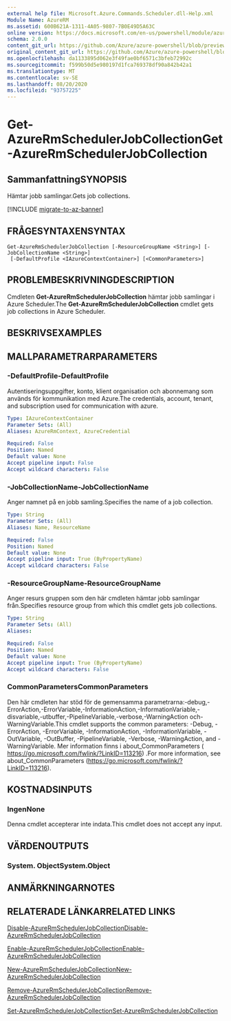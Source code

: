 ```yaml
---
external help file: Microsoft.Azure.Commands.Scheduler.dll-Help.xml
Module Name: AzureRM
ms.assetid: 600B621A-1311-4A05-9807-7B0E49D5A63C
online version: https://docs.microsoft.com/en-us/powershell/module/azurerm.scheduler/get-azurermschedulerjobcollection
schema: 2.0.0
content_git_url: https://github.com/Azure/azure-powershell/blob/preview/src/ResourceManager/Scheduler/Commands.Scheduler/help/Get-AzureRmSchedulerJobCollection.md
original_content_git_url: https://github.com/Azure/azure-powershell/blob/preview/src/ResourceManager/Scheduler/Commands.Scheduler/help/Get-AzureRmSchedulerJobCollection.md
ms.openlocfilehash: da1133895d062e3f49fae0bf6571c3bfeb72992c
ms.sourcegitcommit: f599b50d5e980197d1fca769378df90a842b42a1
ms.translationtype: MT
ms.contentlocale: sv-SE
ms.lasthandoff: 08/20/2020
ms.locfileid: "93757225"
---
```

# <span data-ttu-id="a530c-101">Get-AzureRmSchedulerJobCollection</span><span class="sxs-lookup"><span data-stu-id="a530c-101">Get-AzureRmSchedulerJobCollection</span></span>

## <span data-ttu-id="a530c-102">Sammanfattning</span><span class="sxs-lookup"><span data-stu-id="a530c-102">SYNOPSIS</span></span>
<span data-ttu-id="a530c-103">Hämtar jobb samlingar.</span><span class="sxs-lookup"><span data-stu-id="a530c-103">Gets job collections.</span></span>

[!INCLUDE [migrate-to-az-banner](../../includes/migrate-to-az-banner.md)]

## <span data-ttu-id="a530c-104">FRÅGESYNTAXEN</span><span class="sxs-lookup"><span data-stu-id="a530c-104">SYNTAX</span></span>

```
Get-AzureRmSchedulerJobCollection [-ResourceGroupName <String>] [-JobCollectionName <String>]
 [-DefaultProfile <IAzureContextContainer>] [<CommonParameters>]
```

## <span data-ttu-id="a530c-105">PROBLEMBESKRIVNING</span><span class="sxs-lookup"><span data-stu-id="a530c-105">DESCRIPTION</span></span>
<span data-ttu-id="a530c-106">Cmdleten **Get-AzureRmSchedulerJobCollection** hämtar jobb samlingar i Azure Scheduler.</span><span class="sxs-lookup"><span data-stu-id="a530c-106">The **Get-AzureRmSchedulerJobCollection** cmdlet gets job collections in Azure Scheduler.</span></span>

## <span data-ttu-id="a530c-107">BESKRIVS</span><span class="sxs-lookup"><span data-stu-id="a530c-107">EXAMPLES</span></span>

## <span data-ttu-id="a530c-108">MALLPARAMETRAR</span><span class="sxs-lookup"><span data-stu-id="a530c-108">PARAMETERS</span></span>

### <span data-ttu-id="a530c-109">-DefaultProfile</span><span class="sxs-lookup"><span data-stu-id="a530c-109">-DefaultProfile</span></span>
<span data-ttu-id="a530c-110">Autentiseringsuppgifter, konto, klient organisation och abonnemang som används för kommunikation med Azure.</span><span class="sxs-lookup"><span data-stu-id="a530c-110">The credentials, account, tenant, and subscription used for communication with azure.</span></span>

```yaml
Type: IAzureContextContainer
Parameter Sets: (All)
Aliases: AzureRmContext, AzureCredential

Required: False
Position: Named
Default value: None
Accept pipeline input: False
Accept wildcard characters: False
```

### <span data-ttu-id="a530c-111">-JobCollectionName</span><span class="sxs-lookup"><span data-stu-id="a530c-111">-JobCollectionName</span></span>
<span data-ttu-id="a530c-112">Anger namnet på en jobb samling.</span><span class="sxs-lookup"><span data-stu-id="a530c-112">Specifies the name of a job collection.</span></span>

```yaml
Type: String
Parameter Sets: (All)
Aliases: Name, ResourceName

Required: False
Position: Named
Default value: None
Accept pipeline input: True (ByPropertyName)
Accept wildcard characters: False
```

### <span data-ttu-id="a530c-113">-ResourceGroupName</span><span class="sxs-lookup"><span data-stu-id="a530c-113">-ResourceGroupName</span></span>
<span data-ttu-id="a530c-114">Anger resurs gruppen som den här cmdleten hämtar jobb samlingar från.</span><span class="sxs-lookup"><span data-stu-id="a530c-114">Specifies resource group from which this cmdlet gets job collections.</span></span>

```yaml
Type: String
Parameter Sets: (All)
Aliases: 

Required: False
Position: Named
Default value: None
Accept pipeline input: True (ByPropertyName)
Accept wildcard characters: False
```

### <span data-ttu-id="a530c-115">CommonParameters</span><span class="sxs-lookup"><span data-stu-id="a530c-115">CommonParameters</span></span>
<span data-ttu-id="a530c-116">Den här cmdleten har stöd för de gemensamma parametrarna:-debug,-ErrorAction,-ErrorVariable,-InformationAction,-InformationVariable,-disvariable,-utbuffer,-PipelineVariable,-verbose,-WarningAction och-WarningVariable.</span><span class="sxs-lookup"><span data-stu-id="a530c-116">This cmdlet supports the common parameters: -Debug, -ErrorAction, -ErrorVariable, -InformationAction, -InformationVariable, -OutVariable, -OutBuffer, -PipelineVariable, -Verbose, -WarningAction, and -WarningVariable.</span></span> <span data-ttu-id="a530c-117">Mer information finns i about_CommonParameters ( https://go.microsoft.com/fwlink/?LinkID=113216) .</span><span class="sxs-lookup"><span data-stu-id="a530c-117">For more information, see about_CommonParameters (https://go.microsoft.com/fwlink/?LinkID=113216).</span></span>

## <span data-ttu-id="a530c-118">KOSTNADS</span><span class="sxs-lookup"><span data-stu-id="a530c-118">INPUTS</span></span>

### <span data-ttu-id="a530c-119">Ingen</span><span class="sxs-lookup"><span data-stu-id="a530c-119">None</span></span>
<span data-ttu-id="a530c-120">Denna cmdlet accepterar inte indata.</span><span class="sxs-lookup"><span data-stu-id="a530c-120">This cmdlet does not accept any input.</span></span>

## <span data-ttu-id="a530c-121">VÄRDEN</span><span class="sxs-lookup"><span data-stu-id="a530c-121">OUTPUTS</span></span>

### <span data-ttu-id="a530c-122">System. Object</span><span class="sxs-lookup"><span data-stu-id="a530c-122">System.Object</span></span>

## <span data-ttu-id="a530c-123">ANMÄRKNINGAR</span><span class="sxs-lookup"><span data-stu-id="a530c-123">NOTES</span></span>

## <span data-ttu-id="a530c-124">RELATERADE LÄNKAR</span><span class="sxs-lookup"><span data-stu-id="a530c-124">RELATED LINKS</span></span>

[<span data-ttu-id="a530c-125">Disable-AzureRmSchedulerJobCollection</span><span class="sxs-lookup"><span data-stu-id="a530c-125">Disable-AzureRmSchedulerJobCollection</span></span>](./Disable-AzureRmSchedulerJobCollection.md)

[<span data-ttu-id="a530c-126">Enable-AzureRmSchedulerJobCollection</span><span class="sxs-lookup"><span data-stu-id="a530c-126">Enable-AzureRmSchedulerJobCollection</span></span>](./Enable-AzureRmSchedulerJobCollection.md)

[<span data-ttu-id="a530c-127">New-AzureRmSchedulerJobCollection</span><span class="sxs-lookup"><span data-stu-id="a530c-127">New-AzureRmSchedulerJobCollection</span></span>](./New-AzureRmSchedulerJobCollection.md)

[<span data-ttu-id="a530c-128">Remove-AzureRmSchedulerJobCollection</span><span class="sxs-lookup"><span data-stu-id="a530c-128">Remove-AzureRmSchedulerJobCollection</span></span>](./Remove-AzureRmSchedulerJobCollection.md)

[<span data-ttu-id="a530c-129">Set-AzureRmSchedulerJobCollection</span><span class="sxs-lookup"><span data-stu-id="a530c-129">Set-AzureRmSchedulerJobCollection</span></span>](./Set-AzureRmSchedulerJobCollection.md)


